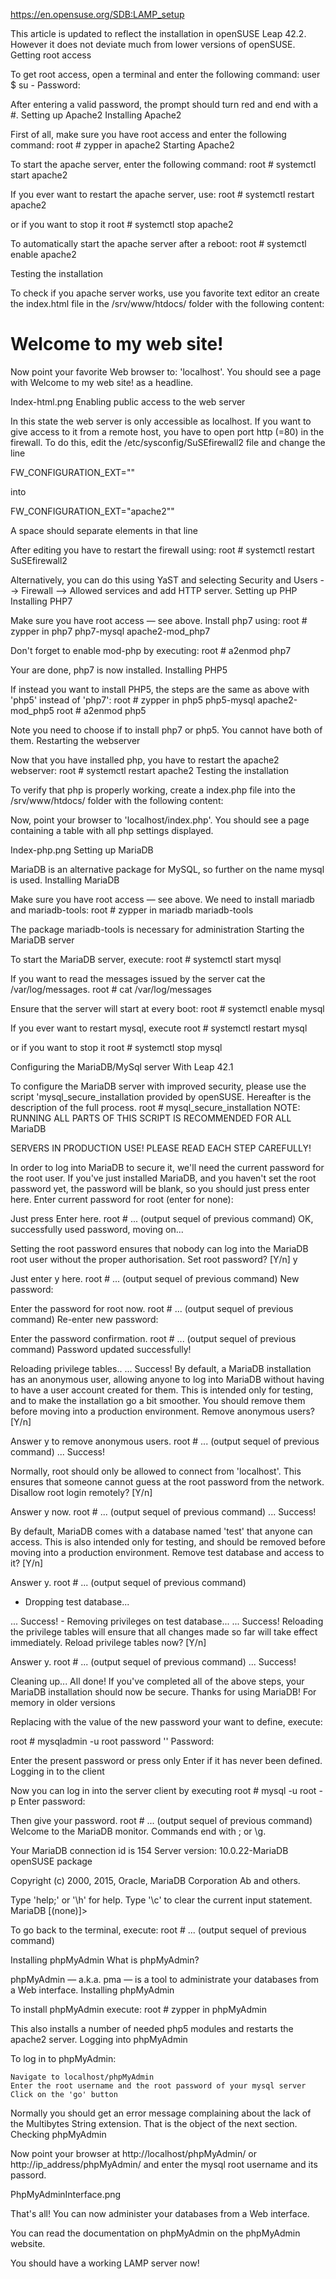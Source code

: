 https://en.opensuse.org/SDB:LAMP_setup



This article is updated to reflect the installation in openSUSE Leap 42.2. However it does not deviate much from lower versions of openSUSE.
Getting root access

To get root access, open a terminal and enter the following command:
user $ su -
Password:

After entering a valid password, the prompt should turn red and end with a #.
Setting up Apache2
Installing Apache2

First of all, make sure you have root access and enter the following command:
root # zypper in apache2
Starting Apache2

To start the apache server, enter the following command:
root # systemctl start apache2

If you ever want to restart the apache server, use:
root # systemctl restart apache2

or if you want to stop it
root # systemctl stop apache2

To automatically start the apache server after a reboot:
root # systemctl enable apache2


Testing the installation

To check if you apache server works, use you favorite text editor an create the index.html file in the /srv/www/htdocs/ folder with the following content:

<html><body><h1>Welcome to my web site!</h1></body></html>

Now point your favorite Web browser to: 'localhost'. You should see a page with Welcome to my web site! as a headline.

Index-html.png
Enabling public access to the web server

In this state the web server is only accessible as localhost. If you want to give access to it from a remote host, you have to open port http (=80) in the firewall. To do this, edit the /etc/sysconfig/SuSEfirewall2 file and change the line

FW_CONFIGURATION_EXT=""

into

FW_CONFIGURATION_EXT="apache2""

A space should separate elements in that line

After editing you have to restart the firewall using:
root # systemctl restart SuSEfirewall2

Alternatively, you can do this using YaST and selecting Security and Users --> Firewall --> Allowed services and add HTTP server.
Setting up PHP
Installing PHP7

Make sure you have root access — see above. Install php7 using:
root # zypper in php7 php7-mysql apache2-mod_php7

Don't forget to enable mod-php by executing:
root # a2enmod php7

Your are done, php7 is now installed.
Installing PHP5

If instead you want to install PHP5, the steps are the same as above with 'php5' instead of 'php7':
root # zypper in php5 php5-mysql apache2-mod_php5
root # a2enmod php5

Note you need to choose if to install php7 or php5. You cannot have both of them.
Restarting the webserver

Now that you have installed php, you have to restart the apache2 webserver:
root # systemctl restart apache2
Testing the installation

To verify that php is properly working, create a index.php file into the /srv/www/htdocs/ folder with the following content:

<?php 
phpinfo();
?>

Now, point your browser to 'localhost/index.php'. You should see a page containing a table with all php settings displayed.

Index-php.png
Setting up MariaDB

MariaDB is an alternative package for MySQL, so further on the name mysql is used.
Installing MariaDB

Make sure you have root access — see above. We need to install mariadb and mariadb-tools:
root # zypper in mariadb mariadb-tools

The package mariadb-tools is necessary for administration
Starting the MariaDB server

To start the MariaDB server, execute:
root # systemctl start mysql

If you want to read the messages issued by the server cat the /var/log/messages.
root # cat /var/log/messages

Ensure that the server will start at every boot:
root # systemctl enable mysql

If you ever want to restart mysql, execute
root # systemctl restart mysql

or if you want to stop it
root # systemctl stop mysql

Configuring the MariaDB/MySql server
With Leap 42.1

To configure the MariaDB server with improved security, please use the script 'mysql_secure_installation provided by openSUSE. Hereafter is the description of the full process.
root # mysql_secure_installation
NOTE: RUNNING ALL PARTS OF THIS SCRIPT IS RECOMMENDED FOR ALL MariaDB

SERVERS IN PRODUCTION USE! PLEASE READ EACH STEP CAREFULLY!

In order to log into MariaDB to secure it, we'll need the current password for the root user. If you've just installed MariaDB, and you haven't set the root password yet, the password will be blank, so you should just press enter here.
Enter current password for root (enter for none):

Just press Enter here.
root #
... (output sequel of previous command)
OK, successfully used password, moving on...

Setting the root password ensures that nobody can log into the MariaDB root user without the proper authorisation.
Set root password? [Y/n] y

Just enter y here.
root #
... (output sequel of previous command)
New password:

Enter the password for root now.
root #
... (output sequel of previous command)
Re-enter new password:

Enter the password confirmation.
root #
... (output sequel of previous command)
Password updated successfully!

Reloading privilege tables.. ... Success! By default, a MariaDB installation has an anonymous user, allowing anyone to log into MariaDB without having to have a user account created for them. This is intended only for testing, and to make the installation go a bit smoother. You should remove them before moving into a production environment.
Remove anonymous users? [Y/n]

Answer y to remove anonymous users.
root #
... (output sequel of previous command)
... Success!

Normally, root should only be allowed to connect from 'localhost'. This ensures that someone cannot guess at the root password from the network.
Disallow root login remotely? [Y/n]

Answer y now.
root #
... (output sequel of previous command)
... Success!

By default, MariaDB comes with a database named 'test' that anyone can access. This is also intended only for testing, and should be removed before moving into a production environment.
Remove test database and access to it? [Y/n]

Answer y.
root #
... (output sequel of previous command)
- Dropping test database...

... Success! - Removing privileges on test database... ... Success! Reloading the privilege tables will ensure that all changes made so far will take effect immediately.
Reload privilege tables now? [Y/n]

Answer y.
root #
... (output sequel of previous command)
... Success!

Cleaning up... All done! If you've completed all of the above steps, your MariaDB installation should now be secure.
Thanks for using MariaDB!
For memory in older versions

Replacing <NEW PASSWORD> with the value of the new password your want to define, execute: 

root # mysqladmin -u root password '<NEW PASSWORD>'
Password:

Enter the present password or press only Enter if it has never been defined.
Logging in to the client

Now you can log in into the server client by executing
root # mysql -u root -p
Enter password:

Then give your password.
root #
... (output sequel of previous command)
Welcome to the MariaDB monitor. Commands end with ; or \g.

Your MariaDB connection id is 154 Server version: 10.0.22-MariaDB openSUSE package

Copyright (c) 2000, 2015, Oracle, MariaDB Corporation Ab and others.

Type 'help;' or '\h' for help. Type '\c' to clear the current input statement.
MariaDB [(none)]>

To go back to the terminal, execute:
root #
... (output sequel of previous command)


Installing phpMyAdmin
What is phpMyAdmin?

phpMyAdmin — a.k.a. pma — is a tool to administrate your databases from a Web interface.
Installing phpMyAdmin

To install phpMyAdmin execute:
root # zypper in phpMyAdmin

This also installs a number of needed php5 modules and restarts the apache2 server.
Logging into phpMyAdmin

To log in to phpMyAdmin:

    Navigate to localhost/phpMyAdmin
    Enter the root username and the root password of your mysql server
    Click on the 'go' button

Normally you should get an error message complaining about the lack of the Multibytes String extension. That is the object of the next section.
Checking phpMyAdmin

Now point your browser at http://localhost/phpMyAdmin/ or http://ip_address/phpMyAdmin/ and enter the mysql root username and its passord.

PhpMyAdminInterface.png

That's all! You can now administer your databases from a Web interface.

You can read the documentation on phpMyAdmin on the phpMyAdmin website.

You should have a working LAMP server now! 
